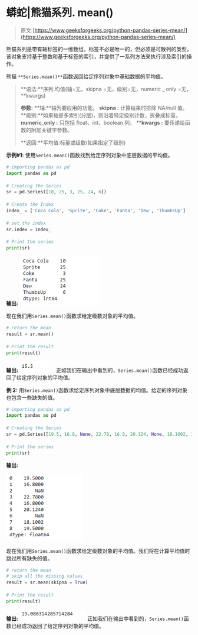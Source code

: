 # 蟒蛇|熊猫系列. mean()

> 原文:[https://www.geeksforgeeks.org/python-pandas-series-mean/](https://www.geeksforgeeks.org/python-pandas-series-mean/)

熊猫系列是带有轴标签的一维数组。标签不必是唯一的，但必须是可散列的类型。该对象支持基于整数和基于标签的索引，并提供了一系列方法来执行涉及索引的操作。

熊猫 `**Series.mean()**`函数返回给定序列对象中基础数据的平均值。

> **语法:**序列.均值(轴=无，skipna =无，级别=无，numeric _ only =无，**kwargs)
> 
> **参数:**
> **轴:**轴为要应用的功能。
> **skipna :** 计算结果时排除 NA/null 值。
> **级别:**如果轴是多索引(分层)，则沿着特定级别计数，折叠成标量。
> **numeric_only :** 只包括 float、int、boolean 列。
> ****kwargs :** 要传递给函数的附加关键字参数。
> 
> **返回:**平均值:标量或级数(如果指定了级别)

**示例#1:** 使用`Series.mean()`函数找到给定序列对象中底层数据的平均值。

```py
# importing pandas as pd
import pandas as pd

# Creating the Series
sr = pd.Series([10, 25, 3, 25, 24, 6])

# Create the Index
index_ = ['Coca Cola', 'Sprite', 'Coke', 'Fanta', 'Dew', 'ThumbsUp']

# set the index
sr.index = index_

# Print the series
print(sr)
```

**输出:**
![](img/8fe72b1b35286fd405b16a26124c8342.png)

现在我们用`Series.mean()`函数求给定级数对象的平均值。

```py
# return the mean
result = sr.mean()

# Print the result
print(result)
```

**输出:**
![](img/0823b9dc0790e1522db62775c197e8e9.png)
正如我们在输出中看到的，`Series.mean()`函数已经成功返回了给定序列对象的平均值。

**例 2:** 用`Series.mean()`函数求给定序列对象中底层数据的均值。给定的序列对象也包含一些缺失的值。

```py
# importing pandas as pd
import pandas as pd

# Creating the Series
sr = pd.Series([19.5, 16.8, None, 22.78, 16.8, 20.124, None, 18.1002, 19.5])

# Print the series
print(sr)
```

**输出:**

![](img/6b220f17b68c4b02f78f526bdf6df4a0.png)

现在我们用`Series.mean()`函数求给定级数对象的平均值。我们将在计算平均值时跳过所有缺失的值。

```py
# return the mean
# skip all the missing values
result = sr.mean(skipna = True)

# Print the result
print(result)
```

**输出:**
![](img/2f770fe81015aca57c7adf38186308e6.png)
正如我们在输出中看到的，`Series.mean()`函数已经成功返回了给定序列对象的平均值。